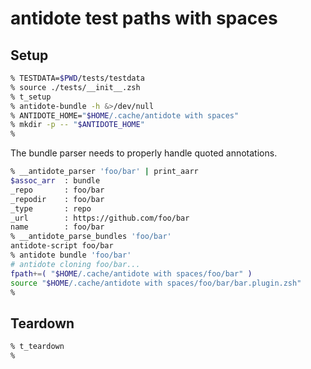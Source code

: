 # antidote test paths with spaces

## Setup

```zsh
% TESTDATA=$PWD/tests/testdata
% source ./tests/__init__.zsh
% t_setup
% antidote-bundle -h &>/dev/null
% ANTIDOTE_HOME="$HOME/.cache/antidote with spaces"
% mkdir -p -- "$ANTIDOTE_HOME"
%
```

The bundle parser needs to properly handle quoted annotations.

```zsh
% __antidote_parser 'foo/bar' | print_aarr
$assoc_arr  : bundle
_repo       : foo/bar
_repodir    : foo/bar
_type       : repo
_url        : https://github.com/foo/bar
name        : foo/bar
% __antidote_parse_bundles 'foo/bar'
antidote-script foo/bar
% antidote bundle 'foo/bar'
# antidote cloning foo/bar...
fpath+=( "$HOME/.cache/antidote with spaces/foo/bar" )
source "$HOME/.cache/antidote with spaces/foo/bar/bar.plugin.zsh"
%
```

## Teardown

```zsh
% t_teardown
%
```
